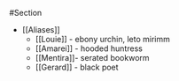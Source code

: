 #Section
- [[Aliases]] 
	- [[Louie]] - ebony urchin, leto mirimm
	- [[Amarei]] - hooded huntress
	- [[Mentira]]- serated bookworm
	- [[Gerard]] - black poet